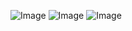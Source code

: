 ![Image](https://github.com/user-attachments/assets/732c22e3-7cd1-4d10-a061-ac59c7305ef4)
![Image](https://github.com/user-attachments/assets/02558723-9689-4534-8a6a-2fc37c204871)
![Image](https://github.com/user-attachments/assets/21843cd4-7440-4e20-8e91-bdd299972584)
